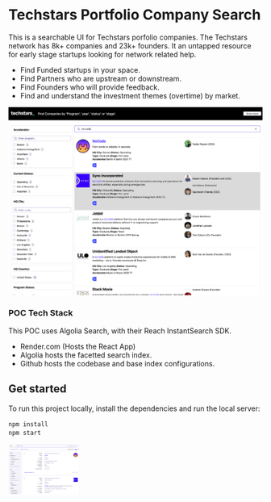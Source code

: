 # Techstars Portfolio Company Search
This is a searchable UI for Techstars porfolio companies. The Techstars network has
8k+ companies and 23k+ founders. It an untapped resource for early stage startups 
looking for network related help.

- Find Funded startups in your space.
- Find Partners who are upstream or downstream.
- Find Founders who will provide feedback.
- Find and understand the investment themes (overtime) by market.

![Reactjs-UI](/assets/screenshot-a.png)

### POC Tech Stack
This POC uses Algolia Search, with their Reach InstantSearch SDK. 

- Render.com (Hosts the React App)
- Algolia hosts the facetted search index.
- Github hosts the codebase and base index configurations.

## Get started
To run this project locally, install the dependencies and run the local server:

```sh
npm install
npm start
```

<img src="assets/screenshot-b.png" height="100">
